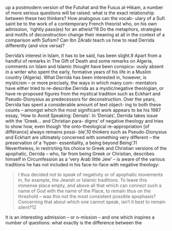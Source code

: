 up a postmodern version of the Futuhat and the Fusus al-Hikam, a number of more serious questions will be raised: what is the exact  relationship between these two thinkers? How analogous can the vocab- ulary of a Sufi saint be to the work of a contemporary French theorist  who, on his own admission, ‘rightly pass(es) for an atheist’?8 Do the metaphors, strategies and motifs of deconstruction change their meaning at all in the context of a comparison with Sufism? Can Ibn 2Arabi teach us how to read Derrida differently (and vice versa)?

Derrida’s interest in Islam, it has to be said, has been slight.9 Apart from a handful of remarks in The Gift of Death and some remarks on  Algeria, comments on Islam and Islamic thought have been conspicu- ously absent in a writer who spent the early, formative years of his life  in a Muslim country (Algeria). What Derrida has been interested in,  however, is mysticism – or more precisely, the ways in which many com- mentators have either tried to re-describe Derrida as a mystic/negative  theologian, or have re-proposed figures from the mystical tradition such as Eckhart and Pseudo-Dionysius as predecessors for deconstruction.  Over the years, Derrida has spent a considerable amount of text object- ing to both these counts – amongst which the most significant work  appears to be his 1987 essay, ‘How to Avoid Speaking: Denials’. In  ‘Denials’, Derrida takes issue with the ‘Greek... and Christian para- digms’ of negative theology and tries to show how, even though ‘the  onto-theological re-appropriation [of différance] always remains possi- ble’,10 thinkers such as Pseudo-Dionysius and Eckhart are ultimately  concerned with something very different – the preservation of a ‘hyper- essentiality, a being beyond Being’.11 Nevertheless, in restricting his  choice to Greek and Christian versions of the apophatic, Derrida – who, far from being Greek or Christian, describes himself in Circumfession as a ‘very Arab little Jew’ – is aware of the various traditions he has not included in his face-to-face with negative theology:

> I thus decided not to speak of negativity or of apophatic movements in, for example, the Jewish or Islamic traditions. To leave this immense place empty, and above all that which can connect such a name of God with the name of the Place, to remain thus on the threshold – was this not the most consistent possible apophasis? Concerning that about which one cannot speak, isn’t it best to remain silent?12

It is an interesting admission – or o-mission – and one which inspires a number of questions: what exactly is the difference between the
